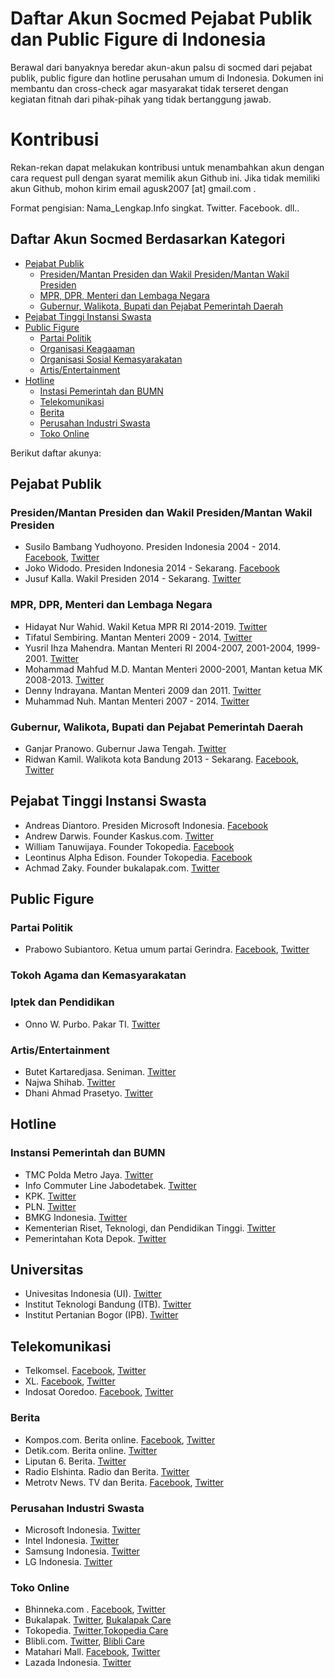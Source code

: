 # Daftar Akun Socmed Pejabat Publik dan Public Figure di Indonesia
Berawal dari banyaknya beredar akun-akun palsu di socmed dari pejabat publik, public figure dan hotline perusahan umum di Indonesia. Dokumen ini membantu dan cross-check agar masyarakat tidak terseret dengan kegiatan fitnah dari pihak-pihak yang tidak bertanggung jawab.

# Kontribusi
Rekan-rekan dapat melakukan kontribusi untuk menambahkan akun dengan cara request pull dengan syarat memilik akun Github ini. Jika tidak memiliki akun Github, mohon kirim email agusk2007 [at] gmail.com .

Format pengisian:
Nama_Lengkap.Info singkat. Twitter. Facebook. dll..

## Daftar Akun Socmed Berdasarkan Kategori

- [Pejabat Publik](#pejabat-publik)
  - [Presiden/Mantan Presiden dan Wakil Presiden/Mantan Wakil Presiden](#presidenmantan-presiden-dan-wakil-presidenmantan-wakil-presiden)
  - [MPR, DPR, Menteri dan Lembaga Negara](#mpr-dpr-menteri-dan-lembaga-negara)
  - [Gubernur, Walikota, Bupati dan Pejabat Pemerintah Daerah](#Gubernur-Walikota-Bupati-dan-Pejabat-Pemerintah-Daerah)
- [Pejabat Tinggi Instansi Swasta](#Pejabat-tinggi-Instansi-Swasta)
- [Public Figure](#public-figure)
  - [Partai Politik](#partai-politik)
  - [Organisasi Keagaaman](#organisasi-keagamaan)
  - [Organisasi Sosial Kemasyarakatan](#organisasi-sosial-kemasyaratan)
  - [Artis/Entertainment](ArtisEntertainment)
- [Hotline](#hotline)
  - [Instasi Pemerintah dan BUMN](#instansi-pemerintah-dan-bumn)
  - [Telekomunikasi](#Telekomunikasi)
  - [Berita](#berita)
  - [Perusahan Industri Swasta](Perusahan-Industri-Swasta)
  - [Toko Online](#Toko-Online)

Berikut daftar akunya:
## Pejabat Publik

### Presiden/Mantan Presiden dan Wakil Presiden/Mantan Wakil Presiden
- Susilo Bambang Yudhoyono. Presiden Indonesia 2004 - 2014. [Facebook](https://www.facebook.com/SBYudhoyono/), [Twitter](https://twitter.com/sbyudhoyono)
- Joko Widodo. Presiden Indonesia 2014 - Sekarang. [Facebook](https://www.facebook.com/Jokowi/)
- Jusuf Kalla. Wakil Presiden 2014 - Sekarang. [Twitter](https://twitter.com/Pak_JK)


### MPR, DPR, Menteri dan Lembaga Negara
- Hidayat Nur Wahid. Wakil Ketua MPR RI 2014-2019. [Twitter](https://twitter.com/hnurwahid)
- Tifatul Sembiring. Mantan Menteri 2009 - 2014. [Twitter](https://twitter.com/tifsembiring)
- Yusril Ihza Mahendra. Mantan Menteri RI 2004-2007, 2001-2004, 1999-2001. [Twitter](https://twitter.com/Yusrilihza_Mhd)
- Mohammad Mahfud M.D. Mantan Menteri 2000-2001, Mantan ketua MK 2008-2013. [Twitter](https://twitter.com/mohmahfudmd)
- Denny Indrayana. Mantan Menteri 2009 dan 2011. [Twitter](https://twitter.com/dennyindrayana)
- Muhammad Nuh. Mantan Menteri 2007 - 2014. [Twitter](https://twitter.com/Mohammad_Nuh_)


### Gubernur, Walikota, Bupati dan Pejabat Pemerintah Daerah
- Ganjar Pranowo. Gubernur Jawa Tengah. [Twitter](https://twitter.com/ganjarpranowo)
- Ridwan Kamil. Walikota kota Bandung 2013 - Sekarang. [Facebook](https://www.facebook.com/RKbdg/), [Twitter](https://twitter.com/ridwankamil)


## Pejabat Tinggi Instansi Swasta
- Andreas Diantoro. Presiden Microsoft Indonesia. [Facebook](https://www.facebook.com/andreas.diantoro)
- Andrew Darwis. Founder Kaskus.com. [Twitter](https://twitter.com/adarwis)
- William Tanuwijaya. Founder Tokopedia. [Facebook](https://www.facebook.com/william.tanuwijaya)
- Leontinus Alpha Edison. Founder Tokopedia. [Facebook](https://www.facebook.com/leonpsm)
- Achmad Zaky. Founder bukalapak.com. [Twitter](https://twitter.com/achmadzaky)

## Public Figure 

### Partai Politik
- Prabowo Subiantoro. Ketua umum partai Gerindra. [Facebook](https://www.facebook.com/PrabowoSubianto), [Twitter](https://twitter.com/prabowo)


### Tokoh Agama dan Kemasyarakatan


### Iptek dan Pendidikan
- Onno W. Purbo. Pakar TI. [Twitter](https://twitter.com/onnowpurbo)


### Artis/Entertainment
- Butet Kartaredjasa. Seniman. [Twitter](https://twitter.com/masbutet)
- Najwa Shihab. [Twitter](https://twitter.com/NajwaShihab)
- Dhani Ahmad Prasetyo. [Twitter](https://twitter.com/AHMADDHANIPRAST)

## Hotline

### Instansi Pemerintah dan BUMN
- TMC Polda Metro Jaya. [Twitter](https://twitter.com/TMCPoldaMetro)
- Info Commuter Line Jabodetabek. [Twitter](https://twitter.com/CommuterLine)
- KPK. [Twitter](https://twitter.com/KPK_RI)
- PLN. [Twitter](https://twitter.com/pln_123)
- BMKG Indonesia. [Twitter](https://twitter.com/infoBMKG)
- Kementerian Riset, Teknologi, dan Pendidikan Tinggi. [Twitter](https://twitter.com/kemristekdikti)
- Pemerintahan Kota Depok. [Twitter](https://twitter.com/pemkotdepok)


## Universitas
- Univesitas Indonesia (UI). [Twitter](https://twitter.com/univ_indonesia)
- Institut Teknologi Bandung (ITB). [Twitter](https://twitter.com/itbofficial)
- Institut Pertanian Bogor (IPB). [Twitter](https://twitter.com/ipbofficial)


## Telekomunikasi
- Telkomsel. [Facebook](https://www.facebook.com/telkomsel), [Twitter](https://twitter.com/telkomsel)
- XL. [Facebook](https://www.facebook.com/xlrame), [Twitter](https://twitter.com/xl123)
- Indosat Ooredoo. [Facebook](https://www.facebook.com/IM3Ooredoo/), [Twitter](https://twitter.com/indosatooredoo)


### Berita
- Kompos.com. Berita online. [Facebook](https://www.facebook.com/KOMPAScom/), [Twitter](https://twitter.com/kompascom)
- Detik.com. Berita online. [Twitter](https://twitter.com/detikcom)
- Liputan 6. Berita. [Twitter](https://twitter.com/liputan6dotcom)
- Radio Elshinta. Radio dan Berita. [Twitter](https://twitter.com/RadioElshinta)
- Metrotv News. TV dan Berita. [Facebook](https://www.facebook.com/metrotv), [Twitter](https://twitter.com/Metro_TV)


### Perusahan Industri Swasta
- Microsoft Indonesia. [Twitter](https://twitter.com/MicrosoftID)
- Intel Indonesia. [Twitter](https://twitter.com/Intel_Indonesia)
- Samsung Indonesia. [Twitter](https://twitter.com/Samsung_ID)
- LG Indonesia. [Twitter](https://twitter.com/LGEIndonesia)


### Toko Online
- Bhinneka.com . [Facebook](https://www.facebook.com/bhinnekacom), [Twitter](https://twitter.com/bhinneka)
- Bukalapak. [Twitter](https://twitter.com/bukalapak), [Bukalapak Care](https://twitter.com/Billy_Care)
- Tokopedia. [Twitter](https://twitter.com/tokopedia),[Tokopedia Care](https://twitter.com/Tokopediacare)
- Blibli.com. [Twitter](https://twitter.com/bliblidotcom), [Blibli Care](https://twitter.com/BlibliCare)
- Matahari Mall. [Facebook](https://www.facebook.com/mataharimallcom), [Twitter](https://twitter.com/mataharimallcom)
- Lazada Indonesia. [Twitter](https://twitter.com/LazadaID)





